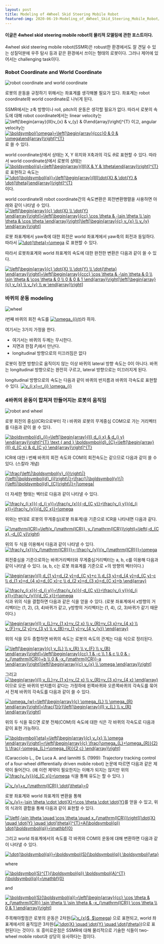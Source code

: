 ```yaml
---
layout: post
title: Modeling of 4Wheel Skid Steering Mobile Robot
featured-img: 2020-06-19-Modeling_of_4Wheel_Skid_Steering_Mobile_Robot/capture2
---
```


#### 이글은 4wheel skid steering mobile robot의 물리적 모델링에 관한 포스트이다.

4wheel skid steering mobile robot(SSMR)은 robust한 환경에서도 잘 견딜 수 있는 성질덕분에 우주 탐사 등과 같은 환경에서 쓰이는 형태의 로봇이다. 그러나 제어에 있어서는 challenging task이다. 

### Robot Coordinate and World Coordinate
![robot coordinate and world coordinate](https://github.com/SUNGBEOMCHOI/SungBeomChoi.github.io/blob/master/assets/img/posts/2020-06-19-Modeling_of_4Wheel_Skid_Steering_Mobile_Robot/capture2.jpg?raw=true)

로봇의 운동을 규정하기 위해서는 좌표계를 생각해볼 필요가 있다. 좌표계는 robot coordinate와 world coordinate로 나뉘게 된다.

SSMR에서는 z축 방향이나 roll, pitch의 운동은 생각할 필요가 없다. 따라서 로봇의 속도에 대해 robot coordinate에서는 linear velocity는 <img src="https://latex.codecogs.com/gif.latex?\left[\begin{array}{lll}v_{x}&space;&&space;v_{y}&space;&&space;0\end{array}\right]^{T}" title="\left[\begin{array}{lll}v_{x} & v_{y} & 0\end{array}\right]^{T}" /></a> 이고, angular velocity는 <a href="https://www.codecogs.com/eqnedit.php?latex=\boldsymbol{\omega}=\left[\begin{array}{ccc}0&space;&&space;0&space;&&space;\omega\end{array}\right]^{T}" target="_blank"><img src="https://latex.codecogs.com/gif.latex?\boldsymbol{\omega}=\left[\begin{array}{ccc}0&space;&&space;0&space;&&space;\omega\end{array}\right]^{T}" title="\boldsymbol{\omega}=\left[\begin{array}{ccc}0 & 0 & \omega\end{array}\right]^{T}" /></a>로 쓸 수 있다. 

world coordinate상에서 상태는 X, Y 위치와 X축과의 각도 $\theta$로 표현할 수 있다.  따라서 world coordinate상에서 로봇의 상태는 <a href="https://www.codecogs.com/eqnedit.php?latex=\boldsymbol{q}=\left[\begin{array}{lll}X&space;&&space;Y&space;&&space;\theta\end{array}\right]^{T}" target="_blank"><img src="https://latex.codecogs.com/gif.latex?\boldsymbol{q}=\left[\begin{array}{lll}X&space;&&space;Y&space;&&space;\theta\end{array}\right]^{T}" title="\boldsymbol{q}=\left[\begin{array}{lll}X & Y & \theta\end{array}\right]^{T}" /></a>로 표현하고 속도는 <a href="https://www.codecogs.com/eqnedit.php?latex=\dot{\boldsymbol{q}}=\left[\begin{array}{lll}\dot{X}&space;&&space;\dot{Y}&space;&&space;\dot{\theta}\end{array}\right]^{T}" target="_blank"><img src="https://latex.codecogs.com/gif.latex?\dot{\boldsymbol{q}}=\left[\begin{array}{lll}\dot{X}&space;&&space;\dot{Y}&space;&&space;\dot{\theta}\end{array}\right]^{T}" title="\dot{\boldsymbol{q}}=\left[\begin{array}{lll}\dot{X} & \dot{Y} & \dot{\theta}\end{array}\right]^{T}" /></a>이다. 

world coordinate와 robot coordinate간의 속도변환은 회전변환행렬을 사용하면 아래와 같이 나타낼 수 있다. 
<a href="https://www.codecogs.com/eqnedit.php?latex=\left[\begin{array}{c}&space;\dot{X}&space;\\&space;\dot{Y}&space;\end{array}\right]=\left[\begin{array}{cc}&space;\cos&space;\theta&space;&&space;-\sin&space;\theta&space;\\&space;\sin&space;\theta&space;&&space;\cos&space;\theta&space;\end{array}\right]\left[\begin{array}{c}&space;v_{x}&space;\\&space;v_{y}&space;\end{array}\right]" target="_blank"><img src="https://latex.codecogs.com/gif.latex?\left[\begin{array}{c}&space;\dot{X}&space;\\&space;\dot{Y}&space;\end{array}\right]=\left[\begin{array}{cc}&space;\cos&space;\theta&space;&&space;-\sin&space;\theta&space;\\&space;\sin&space;\theta&space;&&space;\cos&space;\theta&space;\end{array}\right]\left[\begin{array}{c}&space;v_{x}&space;\\&space;v_{y}&space;\end{array}\right]" title="\left[\begin{array}{c} \dot{X} \\ \dot{Y} \end{array}\right]=\left[\begin{array}{cc} \cos \theta & -\sin \theta \\ \sin \theta & \cos \theta \end{array}\right]\left[\begin{array}{c} v_{x} \\ v_{y} \end{array}\right]" /></a>

로봇 좌표계에서 yaw축에 대한 회전은 world 좌표계에서 yaw축의 회전과 동일하다. 따라서  <a href="https://www.codecogs.com/eqnedit.php?latex=\dot{\theta}=\omega" target="_blank"><img src="https://latex.codecogs.com/gif.latex?\dot{\theta}=\omega" title="\dot{\theta}=\omega" /></a> 로 표현할 수 있다.

따라서 로봇좌표계와 world 좌표계의 속도에 대한 완전한 변환은 다음과 같이 쓸 수 있다. 

<a href="https://www.codecogs.com/eqnedit.php?latex=\left[\begin{array}{c}&space;\dot{X}&space;\\&space;\dot{Y}&space;\\&space;\dot{\theta}&space;\end{array}\right]=\left[\begin{array}{ccc}&space;\cos&space;\theta&space;&&space;-\sin&space;\theta&space;&&space;0&space;\\&space;\sin&space;\theta&space;&&space;\cos&space;\theta&space;&&space;0&space;\\&space;0&space;&&space;0&space;&&space;1&space;\end{array}\right]\left[\begin{array}{c}&space;v_{x}&space;\\&space;v_{y}&space;\\&space;w&space;\end{array}\right]" target="_blank"><img src="https://latex.codecogs.com/gif.latex?\left[\begin{array}{c}&space;\dot{X}&space;\\&space;\dot{Y}&space;\\&space;\dot{\theta}&space;\end{array}\right]=\left[\begin{array}{ccc}&space;\cos&space;\theta&space;&&space;-\sin&space;\theta&space;&&space;0&space;\\&space;\sin&space;\theta&space;&&space;\cos&space;\theta&space;&&space;0&space;\\&space;0&space;&&space;0&space;&&space;1&space;\end{array}\right]\left[\begin{array}{c}&space;v_{x}&space;\\&space;v_{y}&space;\\&space;w&space;\end{array}\right]" title="\left[\begin{array}{c} \dot{X} \\ \dot{Y} \\ \dot{\theta} \end{array}\right]=\left[\begin{array}{ccc} \cos \theta & -\sin \theta & 0 \\ \sin \theta & \cos \theta & 0 \\ 0 & 0 & 1 \end{array}\right]\left[\begin{array}{c} v_{x} \\ v_{y} \\ w \end{array}\right]" /></a>

### 바퀴의 운동 modeling
![wheel](https://github.com/SUNGBEOMCHOI/SungBeomChoi.github.io/blob/master/assets/img/posts/2020-06-19-Modeling_of_4Wheel_Skid_Steering_Mobile_Robot/capture3.jpg?raw=true)

i번째 바퀴의 회전 속도를 <a href="https://www.codecogs.com/eqnedit.php?latex=\omega_{i}(t)" target="_blank"><img src="https://latex.codecogs.com/gif.latex?\omega_{i}(t)" title="\omega_{i}(t)" /></a>라 하자. 

여기서는 3가지 가정을 한다.
 - 여기서는 바퀴의 두께는 무시한다.
 - 지면과 한점 $P_{i}$에서 만난다.
 - longitudinal 방향으로의 미끄러짐은 없다

로봇이 정면 방향으로 움직이지 않는 이상 바퀴의 lateral 방향 속도는 0이 아니다. 바퀴는 longitudinal 방향으로는 완전히 구르고, lateral 방향으로는 미끄러지게 된다. 

longitudinal 방향으로의 속도는 다음과 같이 바퀴의 반지름과 바퀴의 각속도로 표현할 수 있다.
<a href="https://www.codecogs.com/eqnedit.php?latex=v_{i&space;x}=r_{i}&space;\omega_{i}" target="_blank"><img src="https://latex.codecogs.com/gif.latex?v_{i&space;x}=r_{i}&space;\omega_{i}" title="v_{i x}=r_{i} \omega_{i}" /></a>

### 4바퀴의 운동이 합쳐져 만들어지는 로봇의 움직임
![robot and wheel](https://github.com/SUNGBEOMCHOI/SungBeomChoi.github.io/blob/master/assets/img/posts/2020-06-19-Modeling_of_4Wheel_Skid_Steering_Mobile_Robot/capture4.jpg?raw=true)

로봇 회전의 중심(ICR)으로부터 각 i 바퀴와 로봇의 무게중심 COM으로 가는 거리벡터를 다음과 같이 쓸 수 있다.

<a href="https://www.codecogs.com/eqnedit.php?latex=\boldsymbol{d}_{i}=\left[\begin{array}{ll}&space;d_{i&space;x}&space;&&space;d_{i&space;y}&space;\end{array}\right]^{T}&space;\text&space;{&space;and&space;}&space;\boldsymbol{d}_{C}=\left[\begin{array}{ll}&space;d_{C&space;x}&space;&&space;d_{C&space;y}&space;\end{array}\right]^{T}" target="_blank"><img src="https://latex.codecogs.com/gif.latex?\boldsymbol{d}_{i}=\left[\begin{array}{ll}&space;d_{i&space;x}&space;&&space;d_{i&space;y}&space;\end{array}\right]^{T}&space;\text&space;{&space;and&space;}&space;\boldsymbol{d}_{C}=\left[\begin{array}{ll}&space;d_{C&space;x}&space;&&space;d_{C&space;y}&space;\end{array}\right]^{T}" title="\boldsymbol{d}_{i}=\left[\begin{array}{ll} d_{i x} & d_{i y} \end{array}\right]^{T} \text { and } \boldsymbol{d}_{C}=\left[\begin{array}{ll} d_{C x} & d_{C y} \end{array}\right]^{T}" /></a>

ICR에 대한 i 번째 바퀴의 회전 속도와 COM의 회전속도는 같으므로 다음과 같이 쓸 수 있다. (스칼라 개념)

<a href="https://www.codecogs.com/eqnedit.php?latex=\frac{\left\|\boldsymbol{v}_{i}\right\|}{\left\|\boldsymbol{d}_{i}\right\|}=\frac{\|\boldsymbol{v}\|}{\left\|\boldsymbol{d}_{C}\right\|}=|\omega|" target="_blank"><img src="https://latex.codecogs.com/gif.latex?\frac{\left\|\boldsymbol{v}_{i}\right\|}{\left\|\boldsymbol{d}_{i}\right\|}=\frac{\|\boldsymbol{v}\|}{\left\|\boldsymbol{d}_{C}\right\|}=|\omega|" title="\frac{\left\|\boldsymbol{v}_{i}\right\|}{\left\|\boldsymbol{d}_{i}\right\|}=\frac{\|\boldsymbol{v}\|}{\left\|\boldsymbol{d}_{C}\right\|}=|\omega|" /></a>

더 자세한 형태는 벡터로 다음과 같이 나타낼 수 있다.

<a href="https://www.codecogs.com/eqnedit.php?latex=\frac{v_{i&space;x}}{-d_{i&space;y}}=\frac{v_{x}}{-d_{C&space;y}}=\frac{v_{i&space;y}}{d_{i&space;x}}=\frac{v_{y}}{d_{C&space;x}}=\omega" target="_blank"><img src="https://latex.codecogs.com/gif.latex?\frac{v_{i&space;x}}{-d_{i&space;y}}=\frac{v_{x}}{-d_{C&space;y}}=\frac{v_{i&space;y}}{d_{i&space;x}}=\frac{v_{y}}{d_{C&space;x}}=\omega" title="\frac{v_{i x}}{-d_{i y}}=\frac{v_{x}}{-d_{C y}}=\frac{v_{i y}}{d_{i x}}=\frac{v_{y}}{d_{C x}}=\omega" /></a>

위와는 반대로 로봇의 무게중심(로봇 좌표계)을 기준으로 ICR을 나타내면 다음과 같다.

<a href="https://www.codecogs.com/eqnedit.php?latex=\mathrm{ICR}=\left(x_{\mathrm{ICR}},&space;y_{\mathrm{ICR}}\right)=\left(-d_{C&space;x},-d_{C&space;y}\right)" target="_blank"><img src="https://latex.codecogs.com/gif.latex?\mathrm{ICR}=\left(x_{\mathrm{ICR}},&space;y_{\mathrm{ICR}}\right)=\left(-d_{C&space;x},-d_{C&space;y}\right)" title="\mathrm{ICR}=\left(x_{\mathrm{ICR}}, y_{\mathrm{ICR}}\right)=\left(-d_{C x},-d_{C y}\right)" /></a>

위의 두 식을 이용해서 다음과 같이 나타낼 수 있다. 
<a href="https://www.codecogs.com/eqnedit.php?latex=\frac{v_{x}}{y_{\mathrm{ICR}}}=-\frac{v_{y}}{x_{\mathrm{ICR}}}=\omega" target="_blank"><img src="https://latex.codecogs.com/gif.latex?\frac{v_{x}}{y_{\mathrm{ICR}}}=-\frac{v_{y}}{x_{\mathrm{ICR}}}=\omega" title="\frac{v_{x}}{y_{\mathrm{ICR}}}=-\frac{v_{y}}{x_{\mathrm{ICR}}}=\omega" /></a>

회전중심을 기준으로하는 바퀴거리벡터와 무게중심거리벡터는 a, b, c를 이용해 다음과 같이 나타낼 수 있다. (a, b, c는 로봇 좌표계를 기준으로 +의 방향의 벡터이다.)

<a href="https://www.codecogs.com/eqnedit.php?latex=\begin{array}{l}&space;d_{1&space;y}=d_{2&space;y}=d_{C&space;y}&plus;c&space;\\&space;d_{3&space;y}=d_{4&space;y}=d_{C&space;y}-c&space;\\&space;d_{1&space;x}=d_{4&space;x}=d_{C&space;x}-c&space;\\&space;d_{2&space;x}=d_{3&space;x}=d_{C&space;x}&plus;b&space;\end{array}" target="_blank"><img src="https://latex.codecogs.com/gif.latex?\begin{array}{l}&space;d_{1&space;y}=d_{2&space;y}=d_{C&space;y}&plus;c&space;\\&space;d_{3&space;y}=d_{4&space;y}=d_{C&space;y}-c&space;\\&space;d_{1&space;x}=d_{4&space;x}=d_{C&space;x}-c&space;\\&space;d_{2&space;x}=d_{3&space;x}=d_{C&space;x}&plus;b&space;\end{array}" title="\begin{array}{l} d_{1 y}=d_{2 y}=d_{C y}+c \\ d_{3 y}=d_{4 y}=d_{C y}-c \\ d_{1 x}=d_{4 x}=d_{C x}-c \\ d_{2 x}=d_{3 x}=d_{C x}+b \end{array}" /></a>

<a href="https://www.codecogs.com/eqnedit.php?latex=\frac{v_{i&space;x}}{-d_{i&space;y}}=\frac{v_{x}}{-d_{C&space;y}}=\frac{v_{i&space;y}}{d_{i&space;x}}=\frac{v_{y}}{d_{C&space;x}}=\omega" target="_blank"><img src="https://latex.codecogs.com/gif.latex?\frac{v_{i&space;x}}{-d_{i&space;y}}=\frac{v_{x}}{-d_{C&space;y}}=\frac{v_{i&space;y}}{d_{i&space;x}}=\frac{v_{y}}{d_{C&space;x}}=\omega" title="\frac{v_{i x}}{-d_{i y}}=\frac{v_{x}}{-d_{C y}}=\frac{v_{i y}}{d_{i x}}=\frac{v_{y}}{d_{C x}}=\omega" /></a>식과 위의 식을 결합하면 다음과 같은 식을 얻을 수 있다. (로봇 좌표계에서 x방향의 거리벡터는 (1, 2), (3, 4)바퀴가 같고, y방향의 거리벡터는 (1, 4), (2, 3)바퀴가 같기 때문이다.)

<a href="https://www.codecogs.com/eqnedit.php?latex=\begin{array}{l}&space;v_{L}=v_{1&space;x}=v_{2&space;x}&space;\\&space;v_{R}=v_{3&space;x}=v_{4&space;x}&space;\\&space;v_{F}=v_{2&space;y}=v_{3&space;y}&space;\\&space;v_{B}=v_{1&space;y}=v_{4&space;y_{y}}&space;\end{array}" target="_blank"><img src="https://latex.codecogs.com/gif.latex?\begin{array}{l}&space;v_{L}=v_{1&space;x}=v_{2&space;x}&space;\\&space;v_{R}=v_{3&space;x}=v_{4&space;x}&space;\\&space;v_{F}=v_{2&space;y}=v_{3&space;y}&space;\\&space;v_{B}=v_{1&space;y}=v_{4&space;y_{y}}&space;\end{array}" title="\begin{array}{l} v_{L}=v_{1 x}=v_{2 x} \\ v_{R}=v_{3 x}=v_{4 x} \\ v_{F}=v_{2 y}=v_{3 y} \\ v_{B}=v_{1 y}=v_{4 y_{y}} \end{array}" /></a>

위의 식을 모두 종합하면 바퀴의 속도는 로봇의 속도의 관계는 다음 식으로 정리된다.

<a href="https://www.codecogs.com/eqnedit.php?latex=\left[\begin{array}{c}&space;v_{L}&space;\\&space;v_{R}&space;\\&space;v_{F}&space;\\&space;v_{B}&space;\end{array}\right]=\left[\begin{array}{cc}&space;1&space;&&space;-c&space;\\&space;1&space;&&space;c&space;\\&space;0&space;&&space;-x_{\mathrm{ICR}}&plus;b&space;\\&space;0&space;&&space;-x_{\mathrm{ICR}}-a&space;\end{array}\right]\left[\begin{array}{c}&space;v_{x}&space;\\&space;\omega&space;\end{array}\right]" target="_blank"><img src="https://latex.codecogs.com/gif.latex?\left[\begin{array}{c}&space;v_{L}&space;\\&space;v_{R}&space;\\&space;v_{F}&space;\\&space;v_{B}&space;\end{array}\right]=\left[\begin{array}{cc}&space;1&space;&&space;-c&space;\\&space;1&space;&&space;c&space;\\&space;0&space;&&space;-x_{\mathrm{ICR}}&plus;b&space;\\&space;0&space;&&space;-x_{\mathrm{ICR}}-a&space;\end{array}\right]\left[\begin{array}{c}&space;v_{x}&space;\\&space;\omega&space;\end{array}\right]" title="\left[\begin{array}{c} v_{L} \\ v_{R} \\ v_{F} \\ v_{B} \end{array}\right]=\left[\begin{array}{cc} 1 & -c \\ 1 & c \\ 0 & -x_{\mathrm{ICR}}+b \\ 0 & -x_{\mathrm{ICR}}-a \end{array}\right]\left[\begin{array}{c} v_{x} \\ \omega \end{array}\right]" /></a>

그리고 <a href="https://www.codecogs.com/eqnedit.php?latex=\begin{array}{l}&space;v_{L}=v_{1&space;x}=v_{2&space;x}&space;\\&space;v_{R}=v_{3&space;x}=v_{4&space;x}&space;\end{array}" target="_blank"><img src="https://latex.codecogs.com/gif.latex?\begin{array}{l}&space;v_{L}=v_{1&space;x}=v_{2&space;x}&space;\\&space;v_{R}=v_{3&space;x}=v_{4&space;x}&space;\end{array}" title="\begin{array}{l} v_{L}=v_{1 x}=v_{2 x} \\ v_{R}=v_{3 x}=v_{4 x} \end{array}" /></a> 이므로 모든 바퀴의 반지름이 같다는 가정하에 왼쪽바퀴와 오른쪽바퀴의 각속도를 묶어서 전체 바퀴의 각속도를 다음과 같이 쓸 수 있다.

<a href="https://www.codecogs.com/eqnedit.php?latex=\omega_{w}=\left[\begin{array}{c}&space;\omega_{L}&space;\\&space;\omega_{R}&space;\end{array}\right]=\frac{1}{r}\left[\begin{array}{l}&space;v_{L}&space;\\&space;v_{R}&space;\end{array}\right]" target="_blank"><img src="https://latex.codecogs.com/gif.latex?\omega_{w}=\left[\begin{array}{c}&space;\omega_{L}&space;\\&space;\omega_{R}&space;\end{array}\right]=\frac{1}{r}\left[\begin{array}{l}&space;v_{L}&space;\\&space;v_{R}&space;\end{array}\right]" title="\omega_{w}=\left[\begin{array}{c} \omega_{L} \\ \omega_{R} \end{array}\right]=\frac{1}{r}\left[\begin{array}{l} v_{L} \\ v_{R} \end{array}\right]" /></a>

위의 두 식을 묶으면 로봇 전체(COM)의 속도에 대한 식은 각 바퀴의 각속도로 다음과 같이 표현 가능하다.

<a href="https://www.codecogs.com/eqnedit.php?latex=\boldsymbol{\eta}=\left[\begin{array}{c}&space;v_{x}&space;\\&space;\omega&space;\end{array}\right]=r\left[\begin{array}{c}&space;\frac{\omega_{L}&plus;\omega_{R}}{2}&space;\\&space;\frac{-\omega_{L}&plus;\omega_{R}}{2&space;c}&space;\end{array}\right]" target="_blank"><img src="https://latex.codecogs.com/gif.latex?\boldsymbol{\eta}=\left[\begin{array}{c}&space;v_{x}&space;\\&space;\omega&space;\end{array}\right]=r\left[\begin{array}{c}&space;\frac{\omega_{L}&plus;\omega_{R}}{2}&space;\\&space;\frac{-\omega_{L}&plus;\omega_{R}}{2&space;c}&space;\end{array}\right]" title="\boldsymbol{\eta}=\left[\begin{array}{c} v_{x} \\ \omega \end{array}\right]=r\left[\begin{array}{c} \frac{\omega_{L}+\omega_{R}}{2} \\ \frac{-\omega_{L}+\omega_{R}}{2 c} \end{array}\right]" /></a>

(Caracciolo L., De Luca A. and Iannitti S. (1999): Trajectory tracking control of a four-wheel differentially driven mobile robot) 논문에 따르면 다음과 같은 제약이 들어간다. (왜 이런 제약이 필요한지는 이해가 되지는 않지만 위의 <a href="https://www.codecogs.com/eqnedit.php?latex=\frac{v_{y}}{d_{C&space;x}}=\omega" target="_blank"><img src="https://latex.codecogs.com/gif.latex?\frac{v_{y}}{d_{C&space;x}}=\omega" title="\frac{v_{y}}{d_{C x}}=\omega" /></a> 식을 통해 유도는 할 수 있다. )

<a href="https://www.codecogs.com/eqnedit.php?latex=v_{y}&plus;x_{\mathrm{ICR}}&space;\dot{\theta}=0" target="_blank"><img src="https://latex.codecogs.com/gif.latex?v_{y}&plus;x_{\mathrm{ICR}}&space;\dot{\theta}=0" title="v_{y}+x_{\mathrm{ICR}} \dot{\theta}=0" /></a>

로봇 좌표계와 world 좌표계의 변환을 통해 <a href="https://www.codecogs.com/eqnedit.php?latex=v_{y}=-\sin&space;\theta&space;\cdot&space;\dot{X}&plus;\cos&space;\theta&space;\cdot&space;\dot{Y}" target="_blank"><img src="https://latex.codecogs.com/gif.latex?v_{y}=-\sin&space;\theta&space;\cdot&space;\dot{X}&plus;\cos&space;\theta&space;\cdot&space;\dot{Y}" title="v_{y}=-\sin \theta \cdot \dot{X}+\cos \theta \cdot \dot{Y}" /></a>를 얻을 수 있고, 위의 식과의 결합을 통해 다음과 같이 표현할 수 있다.

<a href="https://www.codecogs.com/eqnedit.php?latex=\left[-\sin&space;\theta&space;\quad&space;\cos&space;\theta&space;\quad&space;x_{\mathrm{ICR}}\right][\dot{X}&space;\quad&space;\dot{Y}&space;\quad&space;\dot{\theta}]^{T}=A(\boldsymbol{q})&space;\dot{\boldsymbol{q}}=\mathbf{0}" target="_blank"><img src="https://latex.codecogs.com/gif.latex?\left[-\sin&space;\theta&space;\quad&space;\cos&space;\theta&space;\quad&space;x_{\mathrm{ICR}}\right][\dot{X}&space;\quad&space;\dot{Y}&space;\quad&space;\dot{\theta}]^{T}=A(\boldsymbol{q})&space;\dot{\boldsymbol{q}}=\mathbf{0}" title="\left[-\sin \theta \quad \cos \theta \quad x_{\mathrm{ICR}}\right][\dot{X} \quad \dot{Y} \quad \dot{\theta}]^{T}=A(\boldsymbol{q}) \dot{\boldsymbol{q}}=\mathbf{0}" /></a>

그리고 world 좌표계에서의 속도를 각 바퀴와 COM의 운동에 대해 변환하면 다음과 같이 나타낼 수 있다.

<a href="https://www.codecogs.com/eqnedit.php?latex=\dot{\boldsymbol{q}}=\boldsymbol{S}(\boldsymbol{q})&space;\boldsymbol{\eta}" target="_blank"><img src="https://latex.codecogs.com/gif.latex?\dot{\boldsymbol{q}}=\boldsymbol{S}(\boldsymbol{q})&space;\boldsymbol{\eta}" title="\dot{\boldsymbol{q}}=\boldsymbol{S}(\boldsymbol{q}) \boldsymbol{\eta}" /></a>

where 

<a href="https://www.codecogs.com/eqnedit.php?latex=\boldsymbol{S}^{T}(\boldsymbol{q})&space;\boldsymbol{A}^{T}(\boldsymbol{q})=\mathbf{0}" target="_blank"><img src="https://latex.codecogs.com/gif.latex?\boldsymbol{S}^{T}(\boldsymbol{q})&space;\boldsymbol{A}^{T}(\boldsymbol{q})=\mathbf{0}" title="\boldsymbol{S}^{T}(\boldsymbol{q}) \boldsymbol{A}^{T}(\boldsymbol{q})=\mathbf{0}" /></a>

and

<a href="https://www.codecogs.com/eqnedit.php?latex=\boldsymbol{S}(\boldsymbol{q})=\left[\begin{array}{cc}&space;\cos&space;\theta&space;&&space;x_{\mathrm{ICR}}&space;\sin&space;\theta&space;\\&space;\sin&space;\theta&space;&&space;-x_{\mathrm{ICR}}&space;\cos&space;\theta&space;\\&space;0&space;&&space;1&space;\end{array}\right]" target="_blank"><img src="https://latex.codecogs.com/gif.latex?\boldsymbol{S}(\boldsymbol{q})=\left[\begin{array}{cc}&space;\cos&space;\theta&space;&&space;x_{\mathrm{ICR}}&space;\sin&space;\theta&space;\\&space;\sin&space;\theta&space;&&space;-x_{\mathrm{ICR}}&space;\cos&space;\theta&space;\\&space;0&space;&&space;1&space;\end{array}\right]" title="\boldsymbol{S}(\boldsymbol{q})=\left[\begin{array}{cc} \cos \theta & x_{\mathrm{ICR}} \sin \theta \\ \sin \theta & -x_{\mathrm{ICR}} \cos \theta \\ 0 & 1 \end{array}\right]" /></a>

주목해야할점은 로봇의 운동은 2차원(<a href="https://www.codecogs.com/eqnedit.php?latex=v_{x}$,&space;$\omega" target="_blank"><img src="https://latex.codecogs.com/gif.latex?v_{x}$,&space;$\omega" title="v_{x}$, $\omega" /></a>) 으로 표현되고, world 좌표계에서의 움직임은 3차원(<a href="https://www.codecogs.com/eqnedit.php?latex=\dot{X}&space;\quad&space;\dot{Y}&space;\quad&space;\dot{\theta}" target="_blank"><img src="https://latex.codecogs.com/gif.latex?\dot{X}&space;\quad&space;\dot{Y}&space;\quad&space;\dot{\theta}" title="\dot{X} \quad \dot{Y} \quad \dot{\theta}" /></a>)으로 표현된다는 것이다. 또 흥미로운점은 SSMR에 대해 물리적으로 기술한 식들이 two-wheel mobile robot과 상당히 유사하다는 점이다.

